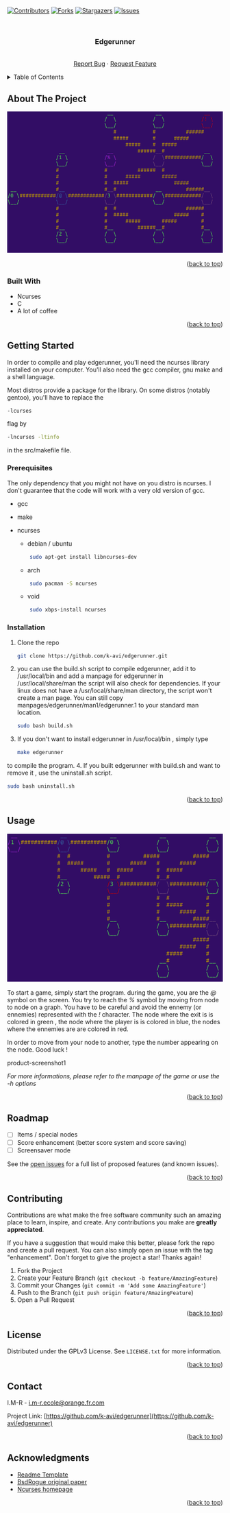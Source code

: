 <!-- Improved compatibility of back to top link: See: https://github.com/othneildrew/Best-README-Template/pull/73 -->
<a name="readme-top"></a>
<!--
*** Thanks for checking out the Best-README-Template. If you have a suggestion
*** that would make this better, please fork the repo and create a pull request
*** or simply open an issue with the tag "enhancement".
*** Don't forget to give the project a star!
*** Thanks again! Now go create something AMAZING! :D
-->



<!-- PROJECT SHIELDS -->
<!--
*** I'm using markdown "reference style" links for readability.
*** Reference links are enclosed in brackets [ ] instead of parentheses ( ).
*** See the bottom of this document for the declaration of the reference variables
*** for contributors-url, forks-url, etc. This is an optional, concise syntax you may use.
*** https://www.markdownguide.org/basic-syntax/#reference-style-links
-->
[![Contributors][contributors-shield]][contributors-url]
[![Forks][forks-shield]][forks-url]
[![Stargazers][stars-shield]][stars-url]
[![Issues][issues-shield]][issues-url]



<!-- PROJECT LOGO -->
<br />
<div align="center">
<h3 align="center">Edgerunner</h3>

  <p align="center">
    <br />
    <a href="https://github.com/k-avi/edgerunner/issues">Report Bug</a>    ·
    <a href="https://github.com/k-avi/edgerunner/issues">Request Feature</a>
  </p>
</div>



<!-- TABLE OF CONTENTS -->
<details>
  <summary>Table of Contents</summary>
  <ol>
    <li>
      <a href="#about-the-project">About The Project</a>
      <ul>
        <li><a href="#built-with">Built With</a></li>
      </ul>
    </li>
    <li>
      <a href="#getting-started">Getting Started</a>
      <ul>
        <li><a href="#prerequisites">Prerequisites</a></li>
        <li><a href="#installation">Installation</a></li>
      </ul>
    </li>
    <li><a href="#usage">Usage</a></li>
    <li><a href="#roadmap">Roadmap</a></li>
    <li><a href="#contributing">Contributing</a></li>
    <li><a href="#license">License</a></li>
    <li><a href="#contact">Contact</a></li>
    <li><a href="#acknowledgments">Acknowledgments</a></li>
  </ol>
</details>



<!-- ABOUT THE PROJECT -->
## About The Project

![product-screenshot]

<p align="right">(<a href="#readme-top">back to top</a>)</p>


### Built With

* Ncurses
* C
* A lot of coffee

<p align="right">(<a href="#readme-top">back to top</a>)</p>


<!-- GETTING STARTED -->
## Getting Started

In order to compile and play edgerunner, you'll need the ncurses library installed on your computer. 
You'll also need the gcc compiler, gnu make and a shell language.

Most distros provide a package for the library. On some distros (notably gentoo), you'll have to 
replace the 
```sh
-lcurses
```
flag by 
```sh
-lncurses -ltinfo
```
in the src/makefile file.

### Prerequisites

The only dependency that you might not have on you distro is ncurses. I don't guarantee that the code will work with a very 
old version of gcc.

* gcc
* make 
* ncurses
  
    * debian / ubuntu 
    ```sh
        sudo apt-get install libncurses-dev
    ```
    * arch 
    ```sh
        sudo pacman -S ncurses
    ```
    * void 
    ```sh
        sudo xbps-install ncurses
    ```


### Installation

1. Clone the repo
   ```sh
   git clone https://github.com/k-avi/edgerunner.git
   ```
2. you can use the build.sh script to compile edgerunner, add it to /usr/local/bin and add a manpage for edgerunner in /usr/local/share/man
   the script will also check for dependencies. If your linux does not have a /usr/local/share/man directory, the script won't create a man page.
   You can still copy manpages/edgerunner/man1/edgerunner.1 to your standard man location.
   ```sh
   sudo bash build.sh 
   ```
3. If you don't want to install edgerunner in /usr/local/bin , simply type
   ```sh
   make edgerunner 
   ```
  to compile the program.
4. If you built edgerunner with build.sh and want to remove it , use the uninstall.sh script.
   ```sh
   sudo bash uninstall.sh 
   ```

<p align="right">(<a href="#readme-top">back to top</a>)</p>



<!-- USAGE EXAMPLES -->
## Usage

![product-screenshot1]

To start a game, simply start the program. during the game, you are the 
_@_ symbol on the screen. You try to reach the _%_ symbol by moving from 
node to node on a graph. You have to be careful and avoid the ennemy (or ennemies) 
represented with the _!_ character. 
The node where the exit is is colored in green , the node where the player is is colored 
in blue, the nodes where the ennemies are are colored in red.

In order to move from your node to another, type the number appearing on the node. 
Good luck ! 

product-screenshot1

_For more informations, please refer to the manpage of the game or use the -h options_

<p align="right">(<a href="#readme-top">back to top</a>)</p>



<!-- ROADMAP -->
## Roadmap

- [ ] Items / special nodes 
- [ ] Score enhancement (better score system and score saving)
- [ ] Screensaver mode 

See the [open issues](https://github.com/k-avi/edgerunner/issues) for a full list of proposed features (and known issues).

<p align="right">(<a href="#readme-top">back to top</a>)</p>



<!-- CONTRIBUTING -->
## Contributing

Contributions are what make the free software community such an amazing place to learn, inspire, and create. Any contributions you make are **greatly appreciated**.

If you have a suggestion that would make this better, please fork the repo and create a pull request. You can also simply open an issue with the tag "enhancement".
Don't forget to give the project a star! Thanks again!

1. Fork the Project
2. Create your Feature Branch (`git checkout -b feature/AmazingFeature`)
3. Commit your Changes (`git commit -m 'Add some AmazingFeature'`)
4. Push to the Branch (`git push origin feature/AmazingFeature`)
5. Open a Pull Request

<p align="right">(<a href="#readme-top">back to top</a>)</p>


<!-- LICENSE -->
## License

Distributed under the GPLv3 License. See `LICENSE.txt` for more information.

<p align="right">(<a href="#readme-top">back to top</a>)</p>



<!-- CONTACT -->
## Contact

I.M-R - i.m-r.ecole@orange.fr.com

Project Link: [https://github.com/k-avi/edgerunner](https://github.com/k-avi/edgerunner)

<p align="right">(<a href="#readme-top">back to top</a>)</p>


## Acknowledgments

* [Readme Template](https://github.com/othneildrew/Best-README-Template)
* [BsdRogue original paper](https://docs-archive.freebsd.org/44doc/usd/30.rogue/paper.pdf)
* [Ncurses homepage](https://invisible-island.net/ncurses)

<p align="right">(<a href="#readme-top">back to top</a>)</p>



<!-- MARKDOWN LINKS & IMAGES -->
<!-- https://www.markdownguide.org/basic-syntax/#reference-style-links -->
[contributors-shield]: https://img.shields.io/github/contributors/k-avi/edgerunner.svg?style=for-the-badge
[contributors-url]: https://github.com/k-avi/edgerunner/graphs/contributors
[forks-shield]: https://img.shields.io/github/forks/k-avi/edgerunner.svg?style=for-the-badge
[forks-url]: https://github.com/k-avi/edgerunner/network/members
[stars-shield]: https://img.shields.io/github/stars/k-avi/edgerunner.svg?style=for-the-badge
[stars-url]: https://github.com/k-avi/edgerunner/stargazers
[issues-shield]: https://img.shields.io/github/issues/k-avi/edgerunner.svg?style=for-the-badge
[issues-url]: https://github.com/k-avi/edgerunner/issues
[license-shield]: https://img.shields.io/github/license/k-avi/edgerunner.svg?style=for-the-badge
[license-url]: https://github.com/k-avi/edgerunner/blob/master/LICENSE.txt
[linkedin-shield]: https://img.shields.io/badge/-LinkedIn-black.svg?style=for-the-badge&logo=linkedin&colorB=555
[product-screenshot]: images/screenshot_edgerunner3.png
[product-screenshot1]: images/screenshot_edgerunner1.png
